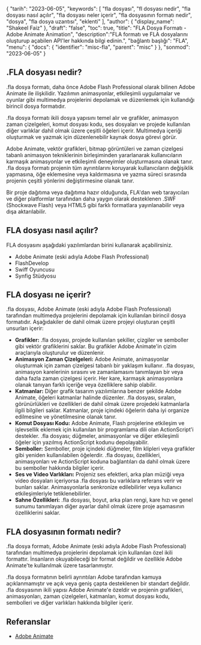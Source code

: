 {
"tarih": "2023-06-05",
  "keywords": [
"fla dosyası",
"fl dosyası nedir",
"fla dosyası nasıl açılır",
"fla dosyası neler içerir",
"fla dosyasının formatı nedir",
"dosya",
"fla dosya uzantısı",
"eklenti"
],
  "author": {
"display_name": "Shakeel Faiz"
},
"draft": "false",
"toc": true,
"title": "FLA Dosya Formatı - Adobe Animate Animation",
  "description":"FLA formatı ve FLA dosyalarını oluşturup açabilen API'ler hakkında bilgi edinin.",
"bağlantı başlığı": "FLA",
  "menu": {
    "docs": {
      "identifier": "misc-fla",
      "parent": "misc"
}
},
"sonmod": "2023-06-05"
}

## .FLA dosyası nedir?

.fla dosya formatı, daha önce Adobe Flash Professional olarak bilinen Adobe Animate ile ilişkilidir. Yazılımın animasyonlar, etkileşimli uygulamalar ve oyunlar gibi multimedya projelerini depolamak ve düzenlemek için kullandığı birincil dosya formatıdır.

.fla dosya formatı ikili dosya yapısını temel alır ve grafikler, animasyon zaman çizelgeleri, komut dosyası kodu, ses dosyaları ve projede kullanılan diğer varlıklar dahil olmak üzere çeşitli öğeleri içerir. Multimedya içeriği oluşturmak ve yazmak için düzenlenebilir kaynak dosya görevi görür.

Adobe Animate, vektör grafikleri, bitmap görüntüleri ve zaman çizelgesi tabanlı animasyon tekniklerinin birleşiminden yararlanarak kullanıcıların karmaşık animasyonlar ve etkileşimli deneyimler oluşturmasına olanak tanır. .fla dosya formatı projenin tüm ayrıntılarını koruyarak kullanıcıların değişiklik yapmasına, öğe eklemesine veya kaldırmasına ve yazma süreci sırasında projenin çeşitli yönlerini değiştirmesine olanak tanır.

Bir proje dağıtıma veya dağıtıma hazır olduğunda, FLA'dan web tarayıcıları ve diğer platformlar tarafından daha yaygın olarak desteklenen .SWF (Shockwave Flash) veya HTML5 gibi farklı formatlara yayınlanabilir veya dışa aktarılabilir.

## FLA dosyası nasıl açılır?

FLA dosyasını aşağıdaki yazılımlardan birini kullanarak açabilirsiniz.

- Adobe Animate (eski adıyla Adobe Flash Professional)
- FlashDevelop
- Swiff Oyuncusu
- Synfig Stüdyosu

## FLA dosyası ne içerir?

.fla dosyası, Adobe Animate (eski adıyla Adobe Flash Professional) tarafından multimedya projelerini depolamak için kullanılan birincil dosya formatıdır. Aşağıdakiler de dahil olmak üzere projeyi oluşturan çeşitli unsurları içerir:

- **Grafikler:** .fla dosyası, projede kullanılan şekiller, çizgiler ve semboller gibi vektör grafiklerini saklar. Bu grafikler Adobe Animate'in çizim araçlarıyla oluşturulur ve düzenlenir.
- **Animasyon Zaman Çizelgeleri:** Adobe Animate, animasyonlar oluşturmak için zaman çizelgesi tabanlı bir yaklaşım kullanır. .fla dosyası, animasyon karelerinin sırasını ve zamanlamasını tanımlayan bir veya daha fazla zaman çizelgesi içerir. Her kare, karmaşık animasyonlara olanak tanıyan farklı içeriğe veya özelliklere sahip olabilir.
- **Katmanlar:** Diğer grafik tasarım yazılımlarına benzer şekilde Adobe Animate, öğeleri katmanlar halinde düzenler. .fla dosyası, sıraları, görünürlükleri ve özellikleri de dahil olmak üzere projedeki katmanlarla ilgili bilgileri saklar. Katmanlar, proje içindeki öğelerin daha iyi organize edilmesine ve yönetilmesine olanak tanır.
- **Komut Dosyası Kodu:** Adobe Animate, Flash projelerine etkileşim ve işlevsellik eklemek için kullanılan bir programlama dili olan ActionScript'i destekler. .fla dosyası; düğmeler, animasyonlar ve diğer etkileşimli öğeler için yazılmış ActionScript kodunu depolayabilir.
- **Semboller:** Semboller, proje içindeki düğmeler, film klipleri veya grafikler gibi yeniden kullanılabilen öğelerdir. .fla dosyası, özellikleri, animasyonları ve ActionScript koduna bağlantıları da dahil olmak üzere bu semboller hakkında bilgiler içerir.
- **Ses ve Video Varlıkları:** Projeniz ses efektleri, arka plan müziği veya video dosyaları içeriyorsa .fla dosyası bu varlıklara referans verir ve bunları saklar. Animasyonlarla senkronize edilebilirler veya kullanıcı etkileşimleriyle tetiklenebilirler.
- **Sahne Özellikleri:** .fla dosyası, boyut, arka plan rengi, kare hızı ve genel sunumu tanımlayan diğer ayarlar dahil olmak üzere proje aşamasının özelliklerini saklar.

## FLA dosyasının formatı nedir?

.fla dosya formatı, Adobe Animate (eski adıyla Adobe Flash Professional) tarafından multimedya projelerini depolamak için kullanılan özel ikili formattır. İnsanların okuyabileceği bir format değildir ve özellikle Adobe Animate'te kullanılmak üzere tasarlanmıştır.

.fla dosya formatının belirli ayrıntıları Adobe tarafından kamuya açıklanmamıştır ve açık veya geniş çapta desteklenen bir standart değildir. .fla dosyasının ikili yapısı Adobe Animate'e özeldir ve projenin grafikleri, animasyonları, zaman çizelgeleri, katmanları, komut dosyası kodu, sembolleri ve diğer varlıkları hakkında bilgiler içerir.

## Referanslar
* [Adobe Animate](https://en.wikipedia.org/wiki/Adobe_Animate)

